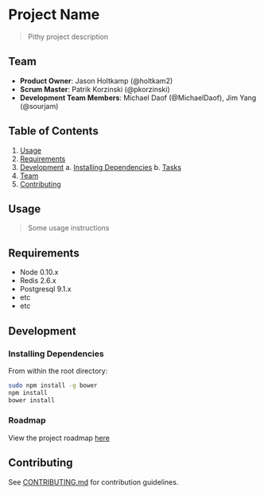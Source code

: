 # Project Name

> Pithy project description

## Team

  - __Product Owner__: Jason Holtkamp (@holtkam2)
  - __Scrum Master__: Patrik Korzinski (@pkorzinski)
  - __Development Team Members__: Michael Daof (@MichaelDaof),
                                  Jim Yang (@sourjam)

## Table of Contents

1. [Usage](#Usage)
2. [Requirements](#requirements)
3. [Development](#development)
    a. [Installing Dependencies](#installing-dependencies)
    b. [Tasks](#tasks)
4. [Team](#team)
5. [Contributing](#contributing)

## Usage

> Some usage instructions

## Requirements

- Node 0.10.x
- Redis 2.6.x
- Postgresql 9.1.x
- etc
- etc

## Development

### Installing Dependencies

From within the root directory:

```sh
sudo npm install -g bower
npm install
bower install
```

### Roadmap

View the project roadmap [here](LINK_TO_PROJECT_ISSUES)


## Contributing

See [CONTRIBUTING.md](CONTRIBUTING.md) for contribution guidelines.
